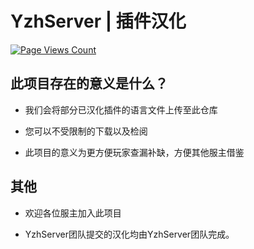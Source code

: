 # YzhServer | 插件汉化
[![Page Views Count](https://badges.toozhao.com/badges/01GM8HZ2T829JA6XK4V8JSSAS1/blue.svg)](https://badges.toozhao.com/stats/01GM8HZ2T829JA6XK4V8JSSAS1 "Get your own page views count badge on badges.toozhao.com")

## 此项目存在的意义是什么？

- 我们会将部分已汉化插件的语言文件上传至此仓库

- 您可以不受限制的下载以及检阅

- 此项目的意义为更方便玩家查漏补缺，方便其他服主借鉴

## 其他

- 欢迎各位服主加入此项目

- YzhServer团队提交的汉化均由YzhServer团队完成。

